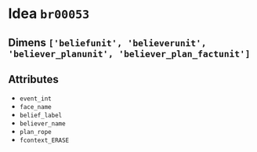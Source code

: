 # Idea `br00053`

## Dimens `['beliefunit', 'believerunit', 'believer_planunit', 'believer_plan_factunit']`

## Attributes
- `event_int`
- `face_name`
- `belief_label`
- `believer_name`
- `plan_rope`
- `fcontext_ERASE`
